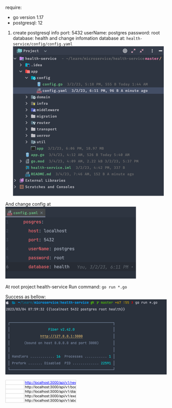 require:
+ go version 1.17
+ postgresql: 12

1. create postgresql info
     port: 5432
     userName: postgres
     password: root
     database: health
and change infomation database at: `health-service/config/config.yaml`
![root project config](config_file.png)

And change config at
![content yaml file config](config_file_yaml.png)

At root project health-service
Run command: `go run *.go`

Success as bellow:
![go_run_command](go_run_command.png)

![img_2.png](img_2.png)